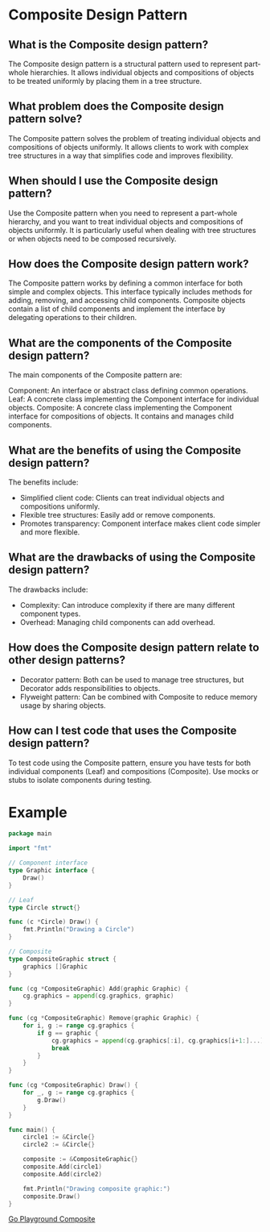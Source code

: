 # Composite Design Pattern

## What is the Composite design pattern?
The Composite design pattern is a structural pattern used to represent part-whole hierarchies. It allows individual objects and compositions of objects to be treated uniformly by placing them in a tree structure.

## What problem does the Composite design pattern solve?
The Composite pattern solves the problem of treating individual objects and compositions of objects uniformly. It allows clients to work with complex tree structures in a way that simplifies code and improves flexibility.

## When should I use the Composite design pattern?
Use the Composite pattern when you need to represent a part-whole hierarchy, and you want to treat individual objects and compositions of objects uniformly. It is particularly useful when dealing with tree structures or when objects need to be composed recursively.

## How does the Composite design pattern work?
The Composite pattern works by defining a common interface for both simple and complex objects. This interface typically includes methods for adding, removing, and accessing child components. Composite objects contain a list of child components and implement the interface by delegating operations to their children.

## What are the components of the Composite design pattern?
The main components of the Composite pattern are:

Component: An interface or abstract class defining common operations.
Leaf: A concrete class implementing the Component interface for individual objects.
Composite: A concrete class implementing the Component interface for compositions of objects. It contains and manages child components.

## What are the benefits of using the Composite design pattern?
The benefits include:

- Simplified client code: Clients can treat individual objects and compositions uniformly.
- Flexible tree structures: Easily add or remove components.
- Promotes transparency: Component interface makes client code simpler and more flexible.

## What are the drawbacks of using the Composite design pattern?
The drawbacks include:

- Complexity: Can introduce complexity if there are many different component types.
- Overhead: Managing child components can add overhead.

## How does the Composite design pattern relate to other design patterns?
- Decorator pattern: Both can be used to manage tree structures, but Decorator adds responsibilities to objects.
- Flyweight pattern: Can be combined with Composite to reduce memory usage by sharing objects.

## How can I test code that uses the Composite design pattern?
To test code using the Composite pattern, ensure you have tests for both individual components (Leaf) and compositions (Composite). Use mocks or stubs to isolate components during testing.

# Example

```go
package main

import "fmt"

// Component interface
type Graphic interface {
    Draw()
}

// Leaf
type Circle struct{}

func (c *Circle) Draw() {
    fmt.Println("Drawing a Circle")
}

// Composite
type CompositeGraphic struct {
    graphics []Graphic
}

func (cg *CompositeGraphic) Add(graphic Graphic) {
    cg.graphics = append(cg.graphics, graphic)
}

func (cg *CompositeGraphic) Remove(graphic Graphic) {
    for i, g := range cg.graphics {
        if g == graphic {
            cg.graphics = append(cg.graphics[:i], cg.graphics[i+1:]...)
            break
        }
    }
}

func (cg *CompositeGraphic) Draw() {
    for _, g := range cg.graphics {
        g.Draw()
    }
}

func main() {
    circle1 := &Circle{}
    circle2 := &Circle{}

    composite := &CompositeGraphic{}
    composite.Add(circle1)
    composite.Add(circle2)

    fmt.Println("Drawing composite graphic:")
    composite.Draw()
}
```

[Go Playground Composite](https://go.dev/play/p/WLMPMrclxQV)